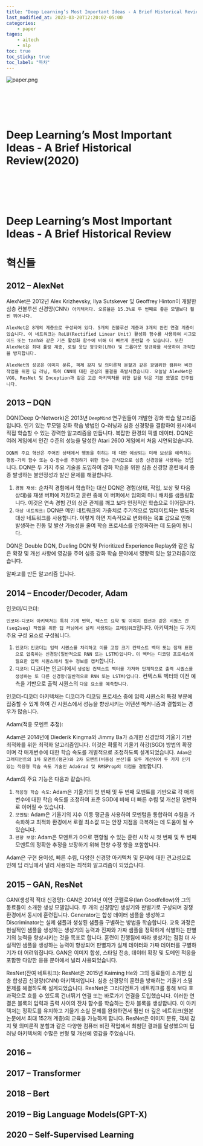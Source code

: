 ```yaml
---
title: "Deep Learning’s Most Important Ideas - A Brief Historical Review(2020)"
last_modified_at: 2023-03-20T12:20:02-05:00
categories:
    - paper
tages:
    - aitech
    - nlp
toc: true
toc_sticky: true
toc_label: "목차"
---
```


![paper.png](../../../image/paper.png)


<br><br><br><br>


# Deep Learning’s Most Important Ideas - A Brief Historical Review(2020)
<br><br><br><br>



# Deep Learning’s Most Important Ideas - A Brief Historical Review

# 혁신들

## 2012 – AlexNet

AlexNet은 2012년 Alex Krizhevsky, Ilya Sutskever 및 Geoffrey Hinton이 개발한 심층 컨볼루션 신경망(CNN`) 아키텍처다. 오류율은 15.3%로 두 번째로 좋은 모델보다 훨씬 뛰어나다.`

`AlexNet은 8개의 계층으로 구성되어 있다. 5개의 컨볼루션 계층과 3개의 완전 연결 계층이 있습니다. 이 네트워크는 ReLU(Rectified Linear Unit) 활성화 함수를 사용하여 시그모이드 또는 tanh와 같은 기존 활성화 함수에 비해 더 빠르게 훈련할 수 있습니다. 또한 AlexNet은 최대 풀링 계층, 로컬 응답 정규화(LRN) 및 드롭아웃 정규화를 사용하여 과적합을 방지합니다.`

`AlexNet의 성공은 이미지 분류, 객체 감지 및 의미론적 분할과 같은 광범위한 컴퓨터 비전 작업을 위한 딥 러닝, 특히 CNN에 대한 관심의 물결을 촉발시켰습니다. 오늘날 AlexNet은 VGG, ResNet 및 Inception과 같은 고급 아키텍처를 위한 길을 닦은 기본 모델로 간주됩니다.`

## 2013 – DQN

DQN(Deep Q-Network)은 2013년 `DeepMind` 연구원들이 개발한 강화 학습 알고리즘입니다. 인기 있는 무모델 강화 학습 방법인 Q-러닝과 심층 신경망을 결합하여 원시에서 직접 학습할 수 있는 강력한 알고리즘을 만듭니다. 복잡한 환경의 픽셀 데이터. DQN은 여러 게임에서 인간 수준의 성능을 달성한 Atari 2600 게임에서 처음 시연되었습니다.

`DQN의 주요 혁신은 주어진 상태에서 행동을 취하는 데 대한 예상되는 미래 보상을 예측하는 행동-가치 함수 또는 Q-함수를 추정하기 위한 함수 근사값으로 심층 신경망을 사용하는 것`입니다. DQN은 두 가지 주요 기술을 도입하여 강화 학습을 위한 심층 신경망 훈련에서 종종 발생하는 불안정성과 발산 문제를 해결합니다.

1. `경험 재생:` 순차적 경험에서 학습하는 대신 DQN은 경험(상태, 작업, 보상 및 다음 상태)을 재생 버퍼에 저장하고 훈련 중에 이 버퍼에서 임의의 미니 배치를 샘플링합니다. 이것은 연속 경험 간의 상관 관계를 깨고 보다 안정적인 학습으로 이어집니다.
2. `대상 네트워크:` DQN은 메인 네트워크의 가중치로 주기적으로 업데이트되는 별도의 대상 네트워크를 사용합니다. 이렇게 하면 지속적으로 변화하는 목표 값으로 인해 발생하는 진동 및 발산 가능성을 줄여 학습 프로세스를 안정화하는 데 도움이 됩니다.

DQN은 Double DQN, Dueling DQN 및 Prioritized Experience Replay와 같은 많은 확장 및 개선 사항에 영감을 주어 심층 강화 학습 분야에서 영향력 있는 알고리즘이었습니다.

알파고를 만든 알고리즘 입니다.

## 2014 – Encoder/Decoder, Adam

인코더/디코더:

`인코더-디코더 아키텍처는 특히 기계 번역, 텍스트 요약 및 이미지 캡션과 같은 시퀀스 간(seq2seq) 작업을 위한 딥 러닝에서 널리 사용되는 프레임워크`입니다. 아키텍처는 두 가지 주요 구성 요소로 구성됩니다.

1. `인코더`: `인코더는 입력 시퀀스를 처리하고 이를 고정 크기 컨텍스트 벡터 또는 잠재 표현으로 압축하는 신경망(일반적으로 RNN 또는 LSTM)입니다.` `이 벡터는 디코딩 프로세스에 필요한 입력 시퀀스에서 필수 정보를 캡처`합니다.
2. `디코더`: 디코더는 인코더에서 `생성된 컨텍스트 벡터를 가져와 단계적으로 출력 시퀀스를 생성하는 또 다른 신경망(일반적으로 RNN 또는 LSTM)입니다.` 컨텍스트 벡터와 이전 예측을 기반으로 출력 시퀀스의 `다음 요소를 예측합니다.`

인코더-디코더 아키텍처는 디코더가 디코딩 프로세스 중에 입력 시퀀스의 특정 부분에 집중할 수 있게 하여 긴 시퀀스에서 성능을 향상시키는 어텐션 메커니즘과 결합되는 경우가 많습니다.

Adam(적응 모멘트 추정):

Adam은 2014년에 Diederik Kingma와 Jimmy Ba가 소개한 신경망의 기울기 기반 최적화를 위한 최적화 알고리즘입니다. 이것은 확률적 기울기 하강(SGD) 방법의 확장이며 각 매개변수에 대한 학습 속도를 개별적으로 조정하도록 설계되었습니다. `Adam은 그래디언트의 1차 모멘트(평균)와 2차 모멘트(비중심 분산)를 모두 계산하여 두 가지 인기 있는 적응형 학습 속도 기술인 AdaGrad 및 RMSProp의 이점을 결합`합니다.

Adam의 주요 기능은 다음과 같습니다.

1. `적응형 학습 속도`: Adam은 기울기의 첫 번째 및 두 번째 모멘트를 기반으로 각 매개변수에 대한 학습 속도를 조정하여 표준 SGD에 비해 더 빠른 수렴 및 개선된 일반화로 이어질 수 있습니다.
2. `모멘텀`: Adam은 기울기의 지수 이동 평균을 사용하여 모멘텀을 통합하여 수렴을 가속화하고 최적화 환경에서 로컬 최소값 또는 안장 지점을 극복하는 데 도움이 될 수 있습니다.
3. `편향 보정`: Adam은 모멘트가 0으로 편향될 수 있는 훈련 시작 시 첫 번째 및 두 번째 모멘트의 정확한 추정을 보장하기 위해 편향 수정 항을 포함합니다.

Adam은 구현 용이성, 빠른 수렴, 다양한 신경망 아키텍처 및 문제에 대한 견고성으로 인해 딥 러닝에서 널리 사용되는 최적화 알고리즘이 되었습니다.

## 2015 – GAN, ResNet

GAN(생성적 적대 신경망):
GAN은 2014년 이안 굿펠로우(Ian Goodfellow)와 그의 동료들이 소개한 생성 모델입니다. 두 개의 신경망인 생성기와 판별기로 구성되며 경쟁 환경에서 동시에 훈련됩니다. Generator는 합성 데이터 샘플을 생성하고 Discriminator는 실제 샘플과 생성된 샘플을 구별하는 방법을 학습합니다. 교육 과정은 현실적인 샘플을 생성하는 생성기의 능력과 진짜와 가짜 샘플을 정확하게 식별하는 판별기의 능력을 향상시키는 것을 목표로 합니다. 훈련이 진행됨에 따라 생성기는 점점 더 사실적인 샘플을 생성하는 능력이 향상되어 판별자가 실제 데이터와 가짜 데이터를 구별하기가 더 어려워집니다. GAN은 이미지 합성, 스타일 전송, 데이터 확장 및 도메인 적응을 포함한 다양한 응용 분야에서 널리 사용되었습니다.

ResNet(잔여 네트워크):
ResNet은 2015년 Kaiming He와 그의 동료들이 소개한 심층 합성곱 신경망(CNN) 아키텍처입니다. 심층 신경망의 훈련을 방해하는 기울기 소멸 문제를 해결하도록 설계되었습니다. ResNet은 그라디언트가 네트워크를 통해 보다 효과적으로 흐를 수 있도록 건너뛰기 연결 또는 바로가기 연결을 도입했습니다. 이러한 연결은 블록의 입력과 출력 사이의 잔차 함수를 학습하는 잔차 블록을 생성합니다. 이 아키텍처는 정확도를 유지하고 기울기 소실 문제를 완화하면서 훨씬 더 깊은 네트워크(원본 논문에서 최대 152개 계층)의 교육을 가능하게 합니다. ResNet은 이미지 분류, 객체 감지 및 의미론적 분할과 같은 다양한 컴퓨터 비전 작업에서 최첨단 결과를 달성했으며 딥 러닝 아키텍처의 수많은 변형 및 개선에 영감을 주었습니다.

## 2016 –

## 2017 – Transformer

## 2018 – Bert

## 2019 – Big Language Models(GPT-X)

## 2020 – Self-Supervised Learning